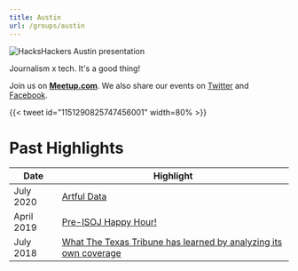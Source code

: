 ```yaml
---
title: Austin
url: /groups/austin
---
```


![HacksHackers Austin presentation](https://pbs.twimg.com/media/D_yZJ28W4AwgfvY?format=jpg&name=large)

Journalism x tech. It's a good thing!

Join us on **[Meetup.com](https://www.meetup.com/Hacks-Hackers-Austin/)**. We also share our events on [Twitter](https://twitter.com/hackshackersatx) and [Facebook](https://www.facebook.com/HacksHackersATX/?ref=br_rs).

{{< tweet id="1151290825747456001" width=80% >}}

# Past Highlights

| **Date**  | **Highlight** |  
|-----------|---------------|  
| July 2020 | [Artful Data](https://www.meetup.com/Hacks-Hackers-Austin/events/262533349/) |
| April 2019 | [Pre-ISOJ Happy Hour!](https://www.meetup.com/Hacks-Hackers-Austin/events/260252252/) |   
| July 2018 | [What The Texas Tribune has learned by analyzing its own coverage](https://www.meetup.com/Hacks-Hackers-Austin/events/252470723/) |
